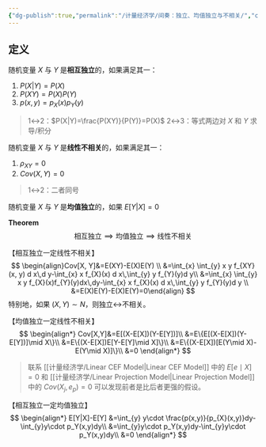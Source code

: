 ```yaml
---
{"dg-publish":true,"permalink":"/计量经济学/间奏：独立、均值独立与不相关/","created":"2025-08-20T11:56:59.000+08:00","updated":"2025-08-20T11:56:59.000+08:00"}
---
```


## 定义

随机变量 $X$ 与 $Y$ 是**相互独立**的，如果满足其一：

1. $P(X|Y)=P(X)$
2. $P(XY)=P(X)P(Y)$
3. $p(x,y)=p_X(x)p_Y(y)$

> 1↔2：$P(X|Y)=\frac{P(XY)}{P(Y)}=P(X)$
> 2↔3：等式两边对 $X$ 和 $Y$ 求导/积分

随机变量 $X$ 与 $Y$ 是**线性不相关**的，如果满足其一：
1. $\rho_{X Y}=0$
2. $Cov(X,Y)=0$
> 1↔2：二者同号

随机变量 $X$ 与 $Y$ 是**均值独立**的，如果 $E[Y|X]=0$

**Theorem** 
$$
\text{相互独立}\implies \text{均值独立}\implies \text{线性不相关}
$$

【相互独立一定线性不相关】
$$
\begin{align}Cov[X, Y]&=E(XY)-E(X)E(Y) \\
&=\int_{x} \int_{y} x y f_{XY}(x, y) d x\,d y-\int_{x} x f_{X}(x) d x\,\int_{y} y f_{Y}(y)d y\\
&=\int_{x} \int_{y} x y f_{X}(x)f_{Y}(y)dx\,dy-\int_{x} x f_{X}(x) d x\,\int_{y} y f_{Y}(y)d y \\
&=E(X)E(Y)-E(X)E(Y)=0\end{align}
$$
特别地，如果 $(X,Y)\sim N$，则独立↔不相关。

【均值独立一定线性不相关】
$$
\begin{align*}
Cov[X,Y]&=E[(X-E[X])(Y-E[Y])]\\
&=E\{E[(X-E[X])(Y-E[Y])]\mid X\}\\
&=E\{(X-E[X])E[Y-E[Y]\mid X]\}\\
&=E\{(X-E[X])[E(Y\mid X)-E(Y\mid X)]\}\\
&=0
\end{align*}
$$
> 联系 [[计量经济学/Linear CEF Model\|Linear CEF Model]] 中的 $E[e\mid X]=0$ 和 [[计量经济学/Linear Projection Model\|Linear Projection Model]] 中的 $Cov(X_j,e_p)=0$ 可以发现前者是比后者更强的假设。

【相互独立一定均值独立】
$$
\begin{align*}
E[Y|X]-E[Y]
&=\int_{y} y\cdot \frac{p(x,y)}{p_{X}(x,y)}dy-\int_{y}y\cdot p_Y(x,y)dy\\
&=\int_{y}y\cdot p_Y(x,y)dy-\int_{y}y\cdot p_Y(x,y)dy\\
&=0
\end{align*}
$$

